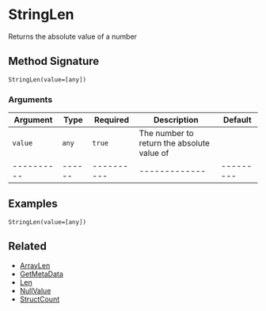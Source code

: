 # StringLen

Returns the absolute value of a number

## Method Signature

```
StringLen(value=[any])
```

### Arguments

| Argument   | Type   | Required   | Description                                | Default   |
| ---------- | ------ | ---------- | ------------------------------------------ | --------- |
| `value`    | `any`  | `true`     | The number to return the absolute value of |           |
| ---------- | ------ | ---------- | -------------                              | --------- |

## Examples

```
StringLen(value=[any])
```

## Related

* [ArrayLen](arraylen.md)
* [GetMetaData](getmetadata.md)
* [Len](len.md)
* [NullValue](nullvalue.md)
* [StructCount](structcount.md)
